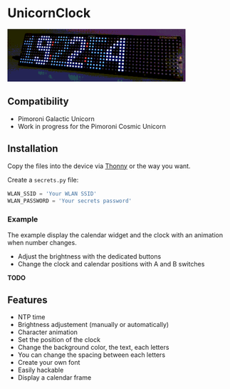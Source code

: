 # UnicornClock

![Unicorn Clock Example](example.gif)

## Compatibility

- Pimoroni Galactic Unicorn
- Work in progress for the Pimoroni Cosmic Unicorn

## Installation

Copy the files into the device via [Thonny](https://thonny.org/) or the way
you want.

Create a `secrets.py` file:

```python
WLAN_SSID = 'Your WLAN SSID'
WLAN_PASSWORD = 'Your secrets password'
```

### Example

The example display the calendar widget and the clock with an animation when
number changes.

* Adjust the brightness with the dedicated buttons
* Change the clock and calendar positions with A and B switches

**TODO**

## Features

* NTP time
* Brightness adjustement (manually or automatically)
* Character animation
* Set the position of the clock
* Change the background color, the text, each letters
* You can change the spacing between each letters
* Create your own font
* Easily hackable
* Display a calendar frame
